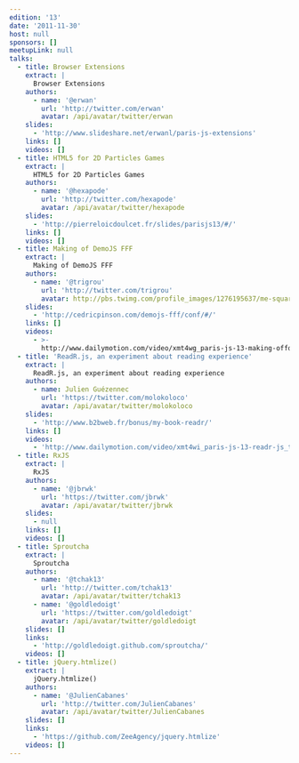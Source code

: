 ```yaml
---
edition: '13'
date: '2011-11-30'
host: null
sponsors: []
meetupLink: null
talks:
  - title: Browser Extensions
    extract: |
      Browser Extensions
    authors:
      - name: '@erwan'
        url: 'http://twitter.com/erwan'
        avatar: /api/avatar/twitter/erwan
    slides:
      - 'http://www.slideshare.net/erwanl/paris-js-extensions'
    links: []
    videos: []
  - title: HTML5 for 2D Particles Games
    extract: |
      HTML5 for 2D Particles Games
    authors:
      - name: '@hexapode'
        url: 'http://twitter.com/hexapode'
        avatar: /api/avatar/twitter/hexapode
    slides:
      - 'http://pierreloicdoulcet.fr/slides/parisjs13/#/'
    links: []
    videos: []
  - title: Making of DemoJS FFF
    extract: |
      Making of DemoJS FFF
    authors:
      - name: '@trigrou'
        url: 'http://twitter.com/trigrou'
        avatar: http://pbs.twimg.com/profile_images/1276195637/me-square_bigger.png
    slides:
      - 'http://cedricpinson.com/demojs-fff/conf/#/'
    links: []
    videos:
      - >-
        http://www.dailymotion.com/video/xmt4wg_paris-js-13-making-offdemojsfff_tech
  - title: 'ReadR.js, an experiment about reading experience'
    extract: |
      ReadR.js, an experiment about reading experience
    authors:
      - name: Julien Guézennec
        url: 'https://twitter.com/molokoloco'
        avatar: /api/avatar/twitter/molokoloco
    slides:
      - 'http://www.b2bweb.fr/bonus/my-book-readr/'
    links: []
    videos:
      - 'http://www.dailymotion.com/video/xmt4wi_paris-js-13-readr-js_tech'
  - title: RxJS
    extract: |
      RxJS
    authors:
      - name: '@jbrwk'
        url: 'https://twitter.com/jbrwk'
        avatar: /api/avatar/twitter/jbrwk
    slides:
      - null
    links: []
    videos: []
  - title: Sproutcha
    extract: |
      Sproutcha
    authors:
      - name: '@tchak13'
        url: 'http://twitter.com/tchak13'
        avatar: /api/avatar/twitter/tchak13
      - name: '@goldledoigt'
        url: 'https://twitter.com/goldledoigt'
        avatar: /api/avatar/twitter/goldledoigt
    slides: []
    links:
      - 'http://goldledoigt.github.com/sproutcha/'
    videos: []
  - title: jQuery.htmlize()
    extract: |
      jQuery.htmlize()
    authors:
      - name: '@JulienCabanes'
        url: 'http://twitter.com/JulienCabanes'
        avatar: /api/avatar/twitter/JulienCabanes
    slides: []
    links:
      - 'https://github.com/ZeeAgency/jquery.htmlize'
    videos: []
---
```

